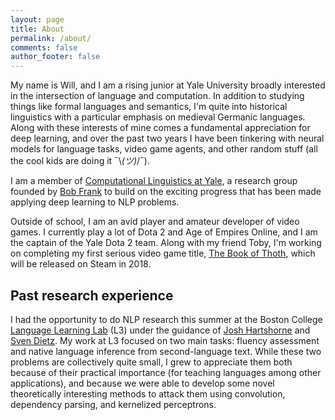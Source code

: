 ```yaml
---
layout: page
title: About
permalink: /about/
comments: false
author_footer: false
---
```


My name is Will, and I am a rising junior at Yale University broadly interested in the intersection of language and computation. In addition to studying things like formal languages and semantics, I'm quite into historical linguistics with a particular emphasis on medieval Germanic languages. Along with these interests of mine comes a fundamental appreciation for deep learning, and over the past two years I have been tinkering with neural models for language tasks, video game agents, and other random stuff (all the cool kids are doing it ¯\\_(ツ)_/¯).

I am a member of [Computational Linguistics at Yale](http://clay.yale.edu/), a research group founded by [Bob Frank](http://ling.yale.edu/people/robert-frank) to build on the exciting progress that has been made applying deep learning to NLP problems.

Outside of school, I am an avid player and amateur developer of video games. I currently play a lot of Dota 2 and Age of Empires Online, and I am the captain of the Yale Dota 2 team. Along with my friend Toby, I'm working on completing my first serious video game title, [The Book of Thoth](http://snorridev.github.io/thoth/), which will be released on Steam in 2018.

## Past research experience

I had the opportunity to do NLP research this summer at the Boston College [Language Learning Lab](http://l3atbc.org/) (L3) under the guidance of [Josh Hartshorne](http://www.bc.edu/schools/cas/psych/people/faculty/hartshorne.html) and [Sven Dietz](https://genetics.med.harvard.edu/lab/church/sdietz). My work at L3 focused on two main tasks: fluency assessment and native language inference from second-language text. While these two problems are collectively quite small, I grew to appreciate them both because of their practical importance (for teaching languages among other applications), and because we were able to develop some novel theoretically interesting methods to attack them using convolution, dependency parsing, and kernelized perceptrons.
